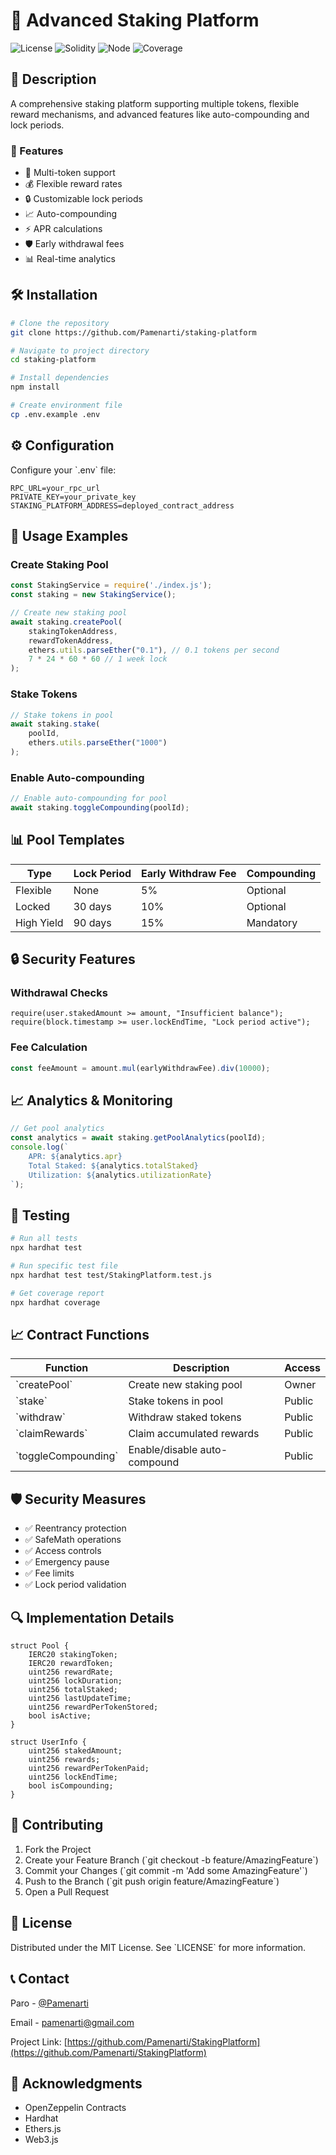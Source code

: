 # 🏦 Advanced Staking Platform

![License](https://img.shields.io/badge/license-MIT-blue.svg)
![Solidity](https://img.shields.io/badge/solidity-%5E0.8.0-blue)
![Node](https://img.shields.io/badge/node-%3E%3D14.0.0-green)
![Coverage](https://img.shields.io/badge/coverage-100%25-brightgreen)

## 📝 Description

A comprehensive staking platform supporting multiple tokens, flexible reward mechanisms, and advanced features like auto-compounding and lock periods.

### 🚀 Features

- 🔄 Multi-token support
- 💰 Flexible reward rates
- 🔒 Customizable lock periods
- 📈 Auto-compounding
- ⚡ APR calculations
- 🛡️ Early withdrawal fees
- 📊 Real-time analytics

## 🛠 Installation

```bash
# Clone the repository
git clone https://github.com/Pamenarti/staking-platform

# Navigate to project directory
cd staking-platform

# Install dependencies
npm install

# Create environment file
cp .env.example .env
```

## ⚙️ Configuration

Configure your \`.env\` file:

```env
RPC_URL=your_rpc_url
PRIVATE_KEY=your_private_key
STAKING_PLATFORM_ADDRESS=deployed_contract_address
```

## 📖 Usage Examples

### Create Staking Pool

```javascript
const StakingService = require('./index.js');
const staking = new StakingService();

// Create new staking pool
await staking.createPool(
    stakingTokenAddress,
    rewardTokenAddress,
    ethers.utils.parseEther("0.1"), // 0.1 tokens per second
    7 * 24 * 60 * 60 // 1 week lock
);
```

### Stake Tokens

```javascript
// Stake tokens in pool
await staking.stake(
    poolId,
    ethers.utils.parseEther("1000")
);
```

### Enable Auto-compounding

```javascript
// Enable auto-compounding for pool
await staking.toggleCompounding(poolId);
```

## 📊 Pool Templates

| Type | Lock Period | Early Withdraw Fee | Compounding |
|------|-------------|-------------------|-------------|
| Flexible | None | 5% | Optional |
| Locked | 30 days | 10% | Optional |
| High Yield | 90 days | 15% | Mandatory |

## 🔒 Security Features

### Withdrawal Checks
```solidity
require(user.stakedAmount >= amount, "Insufficient balance");
require(block.timestamp >= user.lockEndTime, "Lock period active");
```

### Fee Calculation
```javascript
const feeAmount = amount.mul(earlyWithdrawFee).div(10000);
```

## 📈 Analytics & Monitoring

```javascript
// Get pool analytics
const analytics = await staking.getPoolAnalytics(poolId);
console.log(`
    APR: ${analytics.apr}
    Total Staked: ${analytics.totalStaked}
    Utilization: ${analytics.utilizationRate}
`);
```

## 🧪 Testing

```bash
# Run all tests
npx hardhat test

# Run specific test file
npx hardhat test test/StakingPlatform.test.js

# Get coverage report
npx hardhat coverage
```

## 📈 Contract Functions

| Function | Description | Access |
|----------|-------------|--------|
| \`createPool\` | Create new staking pool | Owner |
| \`stake\` | Stake tokens in pool | Public |
| \`withdraw\` | Withdraw staked tokens | Public |
| \`claimRewards\` | Claim accumulated rewards | Public |
| \`toggleCompounding\` | Enable/disable auto-compound | Public |

## 🛡️ Security Measures

- ✅ Reentrancy protection
- ✅ SafeMath operations
- ✅ Access controls
- ✅ Emergency pause
- ✅ Fee limits
- ✅ Lock period validation

## 🔍 Implementation Details

```solidity
struct Pool {
    IERC20 stakingToken;
    IERC20 rewardToken;
    uint256 rewardRate;
    uint256 lockDuration;
    uint256 totalStaked;
    uint256 lastUpdateTime;
    uint256 rewardPerTokenStored;
    bool isActive;
}

struct UserInfo {
    uint256 stakedAmount;
    uint256 rewards;
    uint256 rewardPerTokenPaid;
    uint256 lockEndTime;
    bool isCompounding;
}
```

## 🤝 Contributing

1. Fork the Project
2. Create your Feature Branch (\`git checkout -b feature/AmazingFeature\`)
3. Commit your Changes (\`git commit -m 'Add some AmazingFeature'\`)
4. Push to the Branch (\`git push origin feature/AmazingFeature\`)
5. Open a Pull Request

## 📜 License

Distributed under the MIT License. See \`LICENSE\` for more information.

## 📞 Contact

Paro - [@Pamenarti](https://twitter.com/pamenarti)

Email - [pamenarti@gmail.com](pamenarti@gmail.com)

Project Link: [https://github.com/Pamenarti/StakingPlatform](https://github.com/Pamenarti/StakingPlatform)

## 🙏 Acknowledgments

- OpenZeppelin Contracts
- Hardhat
- Ethers.js
- Web3.js 